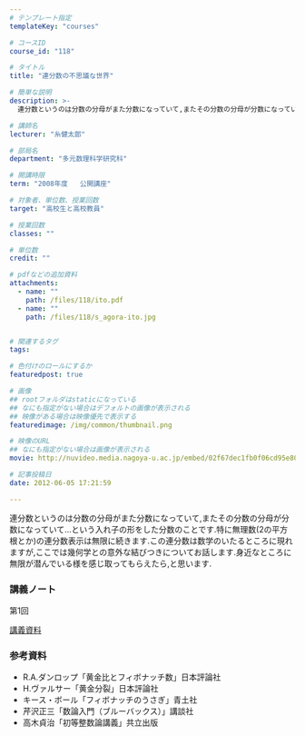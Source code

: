 ```yaml
---
# テンプレート指定
templateKey: "courses"

# コースID
course_id: "118"

# タイトル
title: "連分数の不思議な世界"

# 簡単な説明
description: >-
  連分数というのは分数の分母がまた分数になっていて,またその分数の分母が分数になっていて…という入れ子の形をした分数のことです.特に無理数(2の平方根とか)の連分数表示は無限に続きます.この連分数は数学...

# 講師名
lecturer: "糸健太郎"

# 部局名
department: "多元数理科学研究科"

# 開講時限
term: "2008年度	公開講座"

# 対象者、単位数、授業回数
target: "高校生と高校教員"

# 授業回数
classes: ""

# 単位数
credit: ""

# pdfなどの追加資料
attachments: 
  - name: "" 
    path: /files/118/ito.pdf
  - name: "" 
    path: /files/118/s_agora-ito.jpg


# 関連するタグ
tags:

# 色付けのロールにするか
featuredpost: true

# 画像
## rootフォルダはstaticになっている
## なにも指定がない場合はデフォルトの画像が表示される
## 映像がある場合は映像優先で表示する
featuredimage: /img/common/thumbnail.png

# 映像のURL
## なにも指定がない場合は画像が表示される
movie: http://nuvideo.media.nagoya-u.ac.jp/embed/02f67dec1fb0f06cd95e8045ff9e85f4d7f44042

# 記事投稿日
date: 2012-06-05 17:21:59

---
```

連分数というのは分数の分母がまた分数になっていて,またその分数の分母が分数になっていて…という入れ子の形をした分数のことです.特に無理数(2の平方根とか)の連分数表示は無限に続きます.この連分数は数学のいたるところに現れますが,ここでは幾何学との意外な結びつきについてお話します.身近なところに無限が潜んでいる様を感じ取ってもらえたら,と思います.




### 講義ノート

第1回 


[講義資料](/files/118/ito.pdf) 


### 参考資料

  * R.A.ダンロップ「黄金比とフィボナッチ数」日本評論社
  * H.ヴァルサー「黄金分裂」日本評論社
  * キース・ボール「フィボナッチのうさぎ」青土社
  * 芹沢正三「数論入門（ブルーバックス）」講談社
  * 高木貞治「初等整数論講義」共立出版